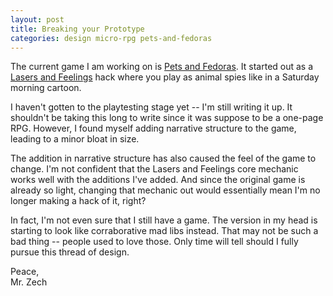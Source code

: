 ```yaml
---
layout: post
title: Breaking your Prototype
categories: design micro-rpg pets-and-fedoras
---
```


The current game I am working on is [Pets and Fedoras](projects/pets-and-fedoras). It started out as a [Lasers and Feelings](https://johnharper.itch.io/lasers-feelings) hack where you play as animal spies like in a Saturday morning cartoon.

I haven't gotten to the playtesting stage yet -- I'm still writing it up. It shouldn't be taking this long to write  since it was suppose to be a one-page RPG. However, I found myself adding narrative structure to the game, leading to a minor bloat in size.

The addition in narrative structure has also caused the feel of the game to change. I'm not confident that the Lasers and Feelings core mechanic works well with the additions I've added. And since the original game is already so light, changing that mechanic out would essentially mean I'm no longer making a hack of it, right?

In fact, I'm not even sure that I still have a game. The version in my head is starting to look like corraborative mad libs instead. That may not be such a bad thing -- people used to love those. Only time will tell should I fully pursue this thread of design.

Peace,  
Mr. Zech
